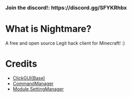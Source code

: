   <h3>Join the discord!: https://discord.gg/SFYKRhbx</h3>

# What is Nightmare?
A free and open source Legit hack client for Minecraft! :)
# Credits
- [ClickGUI(Base)](https://masterof13fps.com/forum/index.php?threads/lemon-clickgui-with-herocode-settings.5419/)
- [CommandManager](https://youtu.be/o8fuBYUB6cI)
- [Module,SettingManager](https://www.youtube.com/c/Herocode/featured)
